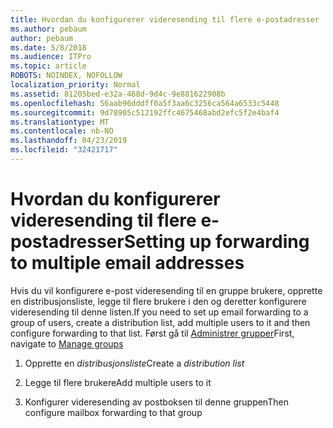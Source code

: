 ```yaml
---
title: Hvordan du konfigurerer videresending til flere e-postadresser
ms.author: pebaum
author: pebaum
ms.date: 5/8/2018
ms.audience: ITPro
ms.topic: article
ROBOTS: NOINDEX, NOFOLLOW
localization_priority: Normal
ms.assetid: 81205bed-e32a-468d-9d4c-9e881622908b
ms.openlocfilehash: 56aab96dddff0a5f3aa6c3256ca564a6533c5448
ms.sourcegitcommit: 9d78905c512192ffc4675468abd2efc5f2e4baf4
ms.translationtype: MT
ms.contentlocale: nb-NO
ms.lasthandoff: 04/23/2019
ms.locfileid: "32421717"
---
```

# <a name="setting-up-forwarding-to-multiple-email-addresses"></a><span data-ttu-id="ae75a-102">Hvordan du konfigurerer videresending til flere e-postadresser</span><span class="sxs-lookup"><span data-stu-id="ae75a-102">Setting up forwarding to multiple email addresses</span></span>

<span data-ttu-id="ae75a-103">Hvis du vil konfigurere e-post videresending til en gruppe brukere, opprette en distribusjonsliste, legge til flere brukere i den og deretter konfigurere videresending til denne listen.</span><span class="sxs-lookup"><span data-stu-id="ae75a-103">If you need to set up email forwarding to a group of users, create a distribution list, add multiple users to it and then configure forwarding to that list.</span></span> <span data-ttu-id="ae75a-104">Først gå til [Administrer grupper](https://portal.office.com/adminportal/home#/groups)</span><span class="sxs-lookup"><span data-stu-id="ae75a-104">First, navigate to [Manage groups](https://portal.office.com/adminportal/home#/groups)</span></span>
  
1. <span data-ttu-id="ae75a-105">Opprette en *distribusjonsliste*</span><span class="sxs-lookup"><span data-stu-id="ae75a-105">Create a  *distribution list*</span></span> 
    
2. <span data-ttu-id="ae75a-106">Legge til flere brukere</span><span class="sxs-lookup"><span data-stu-id="ae75a-106">Add multiple users to it</span></span>
    
3. <span data-ttu-id="ae75a-107">Konfigurer videresending av postboksen til denne gruppen</span><span class="sxs-lookup"><span data-stu-id="ae75a-107">Then configure mailbox forwarding to that group</span></span>
    

